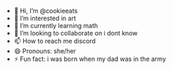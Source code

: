- 👋 Hi, I’m @cookieeats
- 👀 I’m interested in art
- 🌱 I’m currently learning math
- 💞️ I’m looking to collaborate on i dont know
- 📫 How to reach me discord
- 😄 Pronouns: she/her
- ⚡ Fun fact: i was born when my dad was in the army

<!---
cookieeats/cookieeats is a ✨ special ✨ repository because its `README.md` (this file) appears on your GitHub profile.
You can click the Preview link to take a look at your changes.
--->
